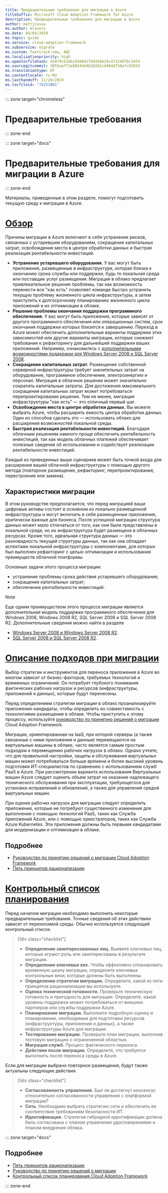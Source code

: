 ```yaml
---
title: Предварительные требования для миграции в Azure
titleSuffix: Microsoft Cloud Adoption Framework for Azure
description: Предварительные требования для миграции в Azure
author: matticusau
ms.author: mlavery
ms.date: 04/04/2019
ms.topic: guide
ms.service: cloud-adoption-framework
ms.subservice: migrate
ms.custom: fasttrack-new, AQC
ms.localizationpriority: high
ms.openlocfilehash: 93479cb16b25d40d2f49356b19c4722497bc19f4
ms.sourcegitcommit: 3655aa7f3e80249e0b2b562cd40dd750afc82043
ms.translationtype: HT
ms.contentlocale: ru-RU
ms.lasthandoff: 11/20/2019
ms.locfileid: "74251801"
---
```

::: zone target="chromeless"

# <a name="prerequisites"></a>Предварительные требования

::: zone-end

::: zone target="docs"

# <a name="prerequisites-for-migrating-to-azure"></a>Предварительные требования для миграции в Azure

::: zone-end

Материалы, приведенные в этом разделе, помогут подготовить текущую среду к миграции в Azure.

# <a name="overviewtaboverview"></a>[Обзор](#tab/Overview)

Причины миграции в Azure включают в себя устранение рисков, связанных с устаревшим оборудованием, сокращение капитальных затрат, освобождение места в центре обработки данных и быстрая реализация рентабельности инвестиций.

- **Устранение устаревшего оборудования.** У вас могут быть приложения, размещенные в инфраструктуре, которая близка к окончанию срока службы или поддержки, будь то локальная среда или поставщик услуг размещения. Миграция в облако предлагает привлекательное решение проблемы, так как возможность перенести все "как есть" позволяет команде быстро устранить текущую проблему жизненного цикла инфраструктуры, а затем приступить к долгосрочному планированию жизненного цикла приложений и их оптимизации в облаке.
- **Решение проблемы окончания поддержки программного обеспечения.** У вас могут быть приложения, которые зависят от другого программного обеспечения или операционных систем, срок окончания поддержки которых близится к завершению. Переход в Azure может обеспечить дополнительные варианты поддержки этих зависимостей или другие варианты миграции, которые снижают требования к рефакторингу для дальнейшей поддержки ваших приложений. Например, ознакомьтесь с [дополнительными возможностями поддержки для Windows Server 2008 и SQL Server 2008](https://azure.microsoft.com/blog/announcing-new-options-for-sql-server-2008-and-windows-server-2008-end-of-support).
- **Сокращение капитальных затрат.** Размещение собственной серверной инфраструктуры требует значительных затрат на оборудование, программное обеспечение, электроэнергию и персонал. Миграция в облачное решение может значительно сократить капитальные затраты. Для достижения максимального сокращения капитальных затрат может потребоваться перепроектирование решения. Тем не менее, миграция инфраструктуры "как есть" — это отличный первый шаг.
- **Освобождение места в центре обработки данных.** Вы можете выбрать Azure, чтобы расширить емкость центра обработки данных. Один из способов сделать это — использовать облако для расширения возможностей локальной среды.
- **Быстрая реализация рентабельности инвестиций.** Благодаря облачным решениям намного проще обеспечить рентабельность инвестиций, так как модель облачных платежей обеспечивает полезные сведения об использовании и содействует реализации рентабельности инвестиций.

Каждый из приведенных выше сценариев может быть точкой входа для расширения вашей облачной инфраструктуры с помощью другого метода (повторное размещение, рефакторинг, перепроектирование, перестроение или замена).

## <a name="migration-characteristics"></a>Характеристики миграции

В этом руководстве предполагается, что перед миграцией ваши цифровые активы состоят в основном из локально размещенной инфраструктуры и могут включать в себя размещенные приложения, критически важные для бизнеса. После успешной миграции структура данных может мало отличаться от того, как они были представлены в локальной среде, но их инфраструктура будет размещена в облачных ресурсах. Кроме того, идеальная структура данных — это разновидность текущей структуры данных, так как она обладает аспектами локальной инфраструктуры с компонентами, для которых был выполнен рефакторинг с целью оптимизации и использования преимуществ облачной платформы.

Основные задачи этого процесса миграции:

- устранение проблемы срока действия устаревшего оборудования;
- сокращение капитальных затрат;
- обеспечение рентабельности инвестиций.

> [!NOTE]
> Еще одним преимуществом этого процессе миграции является дополнительная модель поддержки программного обеспечения для Windows 2008, Windows 2008 R2, SQL Server 2008 и SQL Server 2008 R2. Дополнительные сведения можно найти в разделе
>
> - [Windows Server 2008 и Windows Server 2008 R2](https://www.microsoft.com/cloud-platform/windows-server-2008).
> - [SQL Server 2008 и SQL Server 2008 R2](https://www.microsoft.com/sql-server/sql-server-2008).

# <a name="understand-migration-approachestabapproach"></a>[Описание подходов при миграции](#tab/Approach)

Выбор стратегии и инструментов для переноса приложения в Azure во многом зависит от бизнес-факторов, требуемых технологий и временных ограничений. Он потребует глубокого понимания фактических рабочих нагрузок и ресурсов (инфраструктуры, приложений и данных), которые будут перенесены.

Перед определением стратегии миграции в облако проанализируйте приложения-кандидаты, чтобы определить их совместимость с технологиями размещения в облаке. Чтобы приступить к этому процессу, используйте [руководство по принятию решений о миграции](../../decision-guides/migrate-decision-guide/index.md) Cloud Adoption Framework.

Миграция, ориентированная на IaaS, при которой серверы (а также связанные с ними приложения и данные) перемещаются на виртуальные машины в облаке, часто является самым простым подходом к перемещению рабочих нагрузок в облако. Однако учтите, что для правильной настройки, защиты и обслуживания виртуальных машин может потребоваться больше времени и более высокий уровень подготовки ИТ-специалистов по сравнению с использованием служб PaaS в Azure. При рассмотрении варианта использования Виртуальных машин Azure следует оценить объем затрат на оказание надлежащего технического обслуживания при эксплуатации, требующегося для установки исправлений и обновлений, а также для управления средой виртуальных машин.

При оценке рабочих нагрузок для миграции следует определить приложения, которые не потребуют существенного изменения для выполнения с помощью технологий PaaS, таких как Служба приложений Azure, или с помощью оркестраторов, таких как Служба Azure Kubernetes. Эти приложения должны быть первыми кандидатами для модернизации и оптимизации в облаке.

## <a name="learn-more"></a>Подробнее

- [Руководство по принятию решений о миграции Cloud Adoption Framework](../../decision-guides/migrate-decision-guide/index.md)
- [Пять принципов рационализации](../../digital-estate/5-rs-of-rationalization.md)

# <a name="planning-checklisttabchecklist"></a>[Контрольный список планирования](#tab/Checklist)

Перед началом миграции необходимо выполнить некоторые предварительные требования. Точные сведения об этих действиях зависят от переносимой среды. Обычно используется следующий контрольный список.

> [!div class="checklist"]
>
> - **Определение заинтересованных лиц.** Выявите ключевых лиц, которые играют роль или заинтересованы в результате миграции.
> - **Определение ключевых вех.** Чтобы эффективно спланировать временную шкалу миграции, определите ключевые контрольные вехи, которые должны быть выполнены.
> - **Определение стратегии миграции.** Определите, какой из пяти принципов рационализации вы используете.
> - **Оценка технической готовности.** Проверьте техническую готовность и пригодность для миграции. Определите, какой уровень поддержки может потребоваться от внешних партнеров или службы поддержки Azure.
> - **Планирование миграции.** Выполните подробную оценку и планирование, необходимые для подготовки ресурсов (инфраструктуры, приложений и данных), а также инфраструктуры Azure для миграции.
> - **Тестирование миграции.** Проверьте план миграции, выполнив тестовую миграцию с ограниченной областью.
> - **Миграция служб.** Процесс фактического переноса.
> - **Действия после миграции.** Определите, что требуется выполнить после переноса среды в Azure.

Если для миграции выбрано повторное размещения, будут также актуальны следующие действия.

> [!div class="checklist"]
>
> - **Согласованность управления.** Был ли достигнут консенсус относительно согласованности управления с платформой миграции?
> - **Сеть**. Необходимо выбрать стратегию сети и обеспечить ее соответствие требованиям безопасности ИТ.
> - **Идентификация.** Стратегия гибридной идентификации должна быть согласована с планом управления удостоверениями и планом внедрения облака.

::: zone target="docs"

<!-- markdownlint-disable MD024 -->

## <a name="learn-more"></a>Подробнее

- [Пять принципов рационализации](../../digital-estate/5-rs-of-rationalization.md)
- [Руководство по принятию решений о миграции](../../decision-guides/migrate-decision-guide/index.md)
- [Контрольный список планирования Cloud Adoption Framework](../migration-considerations/prerequisites/planning-checklist.md)

::: zone-end
